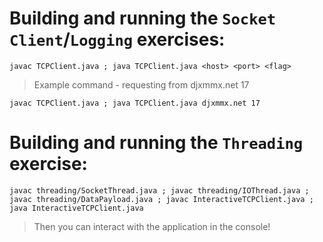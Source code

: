 <!-- space -->

# Building and running the `Socket Client`/`Logging` exercises:

    javac TCPClient.java ; java TCPClient.java <host> <port> <flag>

>Example command - requesting from djxmmx.net 17

    javac TCPClient.java ; java TCPClient.java djxmmx.net 17

# Building and running the `Threading` exercise:

    javac threading/SocketThread.java ; javac threading/IOThread.java ; javac threading/DataPayload.java ; javac InteractiveTCPClient.java ; java InteractiveTCPClient.java

>Then you can interact with the application in the console!
